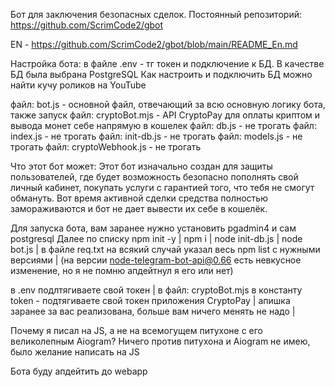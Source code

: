 Бот для заключения безопасных сделок.
Постоянный репозиторий: https://github.com/ScrimCode2/gbot

EN - https://github.com/ScrimCode2/gbot/blob/main/README_En.md

Настройка бота:
в файле .env - тг токен и подключение к БД.
В качестве БД была выбрана PostgreSQL
Как настроить и подключить БД можно найти кучу роликов на YouTube

файл: bot.js - основной файл, отвечающий за всю основную логику бота, также запуск
файл: cryptoBot.mjs - API CryptoPay для оплаты криптом и вывода монет себе напрямую в кошелек
файл: db.js - не трогать
файл: index.js - не трогать
файл: init-db.js - не трогать
файл: models.js - не трогать
файл: cryptoWebhook.js - не трогать

Что этот бот может:
Этот бот изначально создан для защиты пользователей, где будет возможность безопасно пополнять свой личный кабинет, покупать услуги с гарантией того, что тебя не смогут обмануть.
Вот время активной сделки средства полностью замораживаются и бот не дает вывести их себе в кошелёк.

Для запуска бота, вам заранее нужно установить pgadmin4 и сам postgresql
Далее по списку
npm init -y |
npm i |
node init-db.js |
node bot.js |
в файле req.txt на всякий случай указал весь npm list с нужными версиями  |
(на версии node-telegram-bot-api@0.66 есть невкусное изменение, но я не помню апдейтнул я его или нет)

в .env подлтягиваете свой токен |
в файл: cryptoBot.mjs в константу token - подтягиваете свой токен приложения CryptoPay |
апишка заранее за вас реализована, больше вам ничего менять не надо |

Почему я писал на JS, а не на всемогущем питухоне с его великолепным Aiogram?
Ничего против питухона и Aiogram не имею, было желание написать на JS

Бота буду апдейтить до webapp
